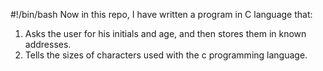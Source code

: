  #!/bin/bash
Now in this repo, I have written a program in C language that:
1. Asks the user for his initials and age, and then stores them in known addresses.
2. Tells the sizes of characters used with the c programming language.
